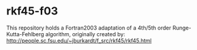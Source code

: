 # rkf45-f03
This repository holds a Fortran2003 adaptation of a 4th/5th order Runge-Kutta-Fehlberg algorithm, originally created by: http://people.sc.fsu.edu/~jburkardt/f_src/rkf45/rkf45.html
